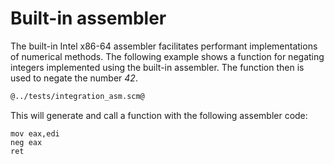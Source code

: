 # Built-in assembler

The built-in Intel x86-64 assembler facilitates performant implementations of numerical methods.
The following example shows a function for negating integers implemented using the built-in assembler.
The function then is used to negate the number *42*.

```Scheme
@../tests/integration_asm.scm@
```

This will generate and call a function with the following assembler code:

```Assembler
mov eax,edi
neg eax
ret
```
